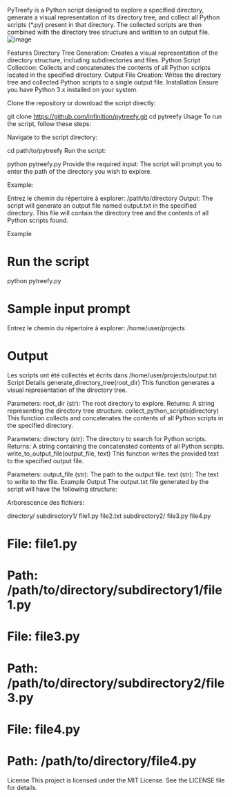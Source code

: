PyTreefy  is a Python script designed to explore a specified directory, generate a visual representation of its directory tree, and collect all Python scripts (*.py) present in that directory. The collected scripts are then combined with the directory tree structure and written to an output file.
![image](https://github.com/infinition/PyTreefy/assets/37984399/1785cd64-893d-4c7c-971e-7fea008e355f)

Features
Directory Tree Generation: Creates a visual representation of the directory structure, including subdirectories and files.
Python Script Collection: Collects and concatenates the contents of all Python scripts located in the specified directory.
Output File Creation: Writes the directory tree and collected Python scripts to a single output file.
Installation
Ensure you have Python 3.x installed on your system.

Clone the repository or download the script directly:


git clone https://github.com/infinition/pytreefy.git
cd pytreefy
Usage
To run the script, follow these steps:

Navigate to the script directory:



cd path/to/pytreefy
Run the script:



python pytreefy.py
Provide the required input:
The script will prompt you to enter the path of the directory you wish to explore.

Example:



Entrez le chemin du répertoire à explorer: /path/to/directory
Output:
The script will generate an output file named output.txt in the specified directory. This file will contain the directory tree and the contents of all Python scripts found.

Example


# Run the script
python pytreefy.py

# Sample input prompt
Entrez le chemin du répertoire à explorer: /home/user/projects

# Output
Les scripts ont été collectés et écrits dans /home/user/projects/output.txt
Script Details
generate_directory_tree(root_dir)
This function generates a visual representation of the directory tree.

Parameters: root_dir (str): The root directory to explore.
Returns: A string representing the directory tree structure.
collect_python_scripts(directory)
This function collects and concatenates the contents of all Python scripts in the specified directory.

Parameters: directory (str): The directory to search for Python scripts.
Returns: A string containing the concatenated contents of all Python scripts.
write_to_output_file(output_file, text)
This function writes the provided text to the specified output file.

Parameters:
output_file (str): The path to the output file.
text (str): The text to write to the file.
Example Output
The output.txt file generated by the script will have the following structure:



Arborescence des fichiers:

directory/
    subdirectory1/
        file1.py
        file2.txt
    subdirectory2/
        file3.py
    file4.py

# File: file1.py
# Path: /path/to/directory/subdirectory1/file1.py
<contents of file1.py>

# File: file3.py
# Path: /path/to/directory/subdirectory2/file3.py
<contents of file3.py>

# File: file4.py
# Path: /path/to/directory/file4.py
<contents of file4.py>
  
License
This project is licensed under the MIT License. See the LICENSE file for details.
